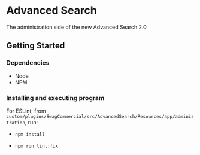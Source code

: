 # Advanced Search

The administration side of the new Advanced Search 2.0

## Getting Started

### Dependencies

* Node
* NPM

### Installing and executing program

For ESLint, from `custom/plugins/SwagCommercial/src/AdvancedSearch/Resources/app/administration`, run:

* `npm install`

* `npm run lint:fix`

